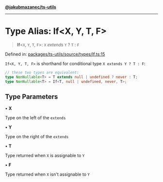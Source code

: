 [**@jakubmazanec/ts-utils**](../README.md)

---

# Type Alias: If\<X, Y, T, F\>

> **If**\<`X`, `Y`, `T`, `F`\>: `X` _extends_ `Y` ? `T` : `F`

Defined in:
[packages/ts-utils/source/types/If.ts:15](https://github.com/jakubmazanec/tools/blob/7c5f40d811171692b72a47160bc33d644201b16a/packages/ts-utils/source/types/If.ts#L15)

`If<X, Y, T, F>` is shorthand for conditional type `X extends Y ? T : F`:

```TypeScript
// these two types are equivalent:
type NonNullable<T> = T extends null | undefined ? never : T;
type NonNullable<T> = If<T, null | undefined, never, T>;
```

## Type Parameters

• **X**

Type on the left of the `extends`

• **Y**

Type on the right of the `extends`

• **T**

Type returned when `X` is assignable to `Y`

• **F**

Type returned when `X` isn't assignable to `Y`
